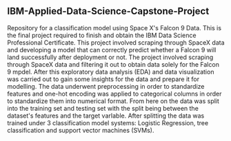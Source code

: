 ## IBM-Applied-Data-Science-Capstone-Project
Repository for a classification model using Space X's Falcon 9 Data.
This is the final project required to finish and obtain the IBM Data Science Professional Certificate.
This project involved scraping through SpaceX data and developing a model that can correctly predict whether a Falcon 9 will land successfully after deployment or not.
The project involved scraping through SpaceX data and filtering it out to obtain data solely for the Falcon 9 mpdel.
After this exploratory data analysis (EDA) and data visualization was carried out to gain some insights for the data and prepare it for modelling.
The data underwent preprocessing in order to standardize features and one-hot encoding was applied to categorical columns in order to standardize them into numerical format.
From here on the data was split into the training set and testing set with the split being between the dataset's features and the target varIable.
After splitting the data was trained under 3 classification model systems: Logistic Regression, tree classification and support vector machines (SVMs).
